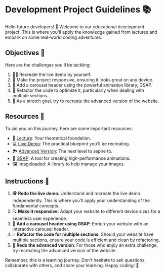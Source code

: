 # Development Project Guidelines 📚

Hello future developers! 👋 Welcome to our educational development project. This is where you'll apply the knowledge gained from lectures and embark on some real-world coding adventures. 

## Objectives 🎯

Here are the challenges you'll be tackling:

1. 👨‍💻 Recreate the live demo by yourself.
2. 📱 Make the project responsive, ensuring it looks great on any device.
3. 🎠 Add a carousel header using the powerful animation library, GSAP.
4. 🔄 Refactor the code to optimize it, particularly when dealing with multiple sections.
5. 🚀 As a stretch goal, try to recreate the advanced version of the website.

## Resources 📖

To aid you on this journey, here are some important resources:

- 🎥 [Lecture](https://www.notion.so/GSAP-Slideshow-8da85170189c457bb1ed754677fa0335?pvs=4): Your theoretical foundation.
- 💻 [Live Demo](https://gsap-slideshow.netlify.app/): The practical blueprint you'll be recreating.
- 🏞️ [Advanced Version](URL_of_Advanced_Website): The next level to aspire to.
- 🌟 [GSAP](GSAP_URL): A tool for creating high-performance animations.
- 🖼️ [Imageloaded](Imageloaded_URL): A library to help manage your images.

## Instructions 📝

1. 🕵️ **Redo the live demo**: Understand and recreate the live demo independently. This is where you'll apply your understanding of the fundamental concepts.
2. 🔍 **Make it responsive**: Adapt your website to different device sizes for a seamless user experience.
3. 🎨 **Add a carousel header using GSAP**: Enrich your website with an interactive carousel header.
4. 💡 **Refactor the code for multiple sections**: Should your website have multiple sections, ensure your code is efficient and clean by refactoring.
5. 🎢 **Redo the advanced version**: For those who enjoy an extra challenge, try recreating the advanced version of the website. 

Remember, this is a learning journey. Don't hesitate to ask questions, collaborate with others, and share your learning. Happy coding! 🚀
